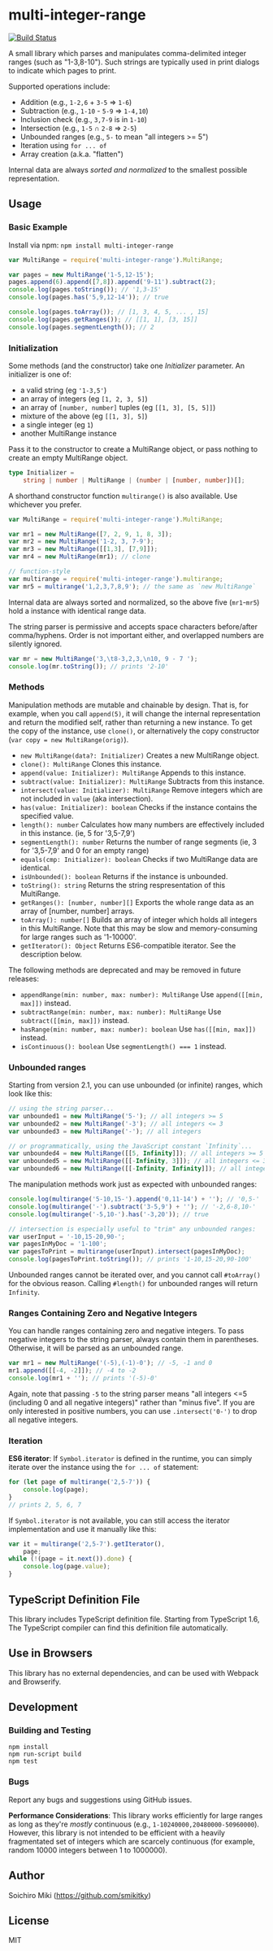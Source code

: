 # multi-integer-range

[![Build Status](https://travis-ci.org/smikitky/node-multi-integer-range.svg?branch=master)](https://travis-ci.org/smikitky/node-multi-integer-range)

A small library which parses and manipulates comma-delimited integer ranges (such as "1-3,8-10").
Such strings are typically used in print dialogs to indicate which pages to print.

Supported operations include:

- Addition (e.g., `1-2,6` + `3-5` => `1-6`)
- Subtraction (e.g., `1-10` - `5-9` => `1-4,10`)
- Inclusion check (e.g., `3,7-9` is in `1-10`)
- Intersection (e.g., `1-5` ∩ `2-8` => `2-5`)
- Unbounded ranges (e.g., `5-` to mean "all integers >= 5")
- Iteration using `for ... of`
- Array creation (a.k.a. "flatten")

Internal data are always *sorted and normalized* to the smallest possible
representation.

## Usage

### Basic Example

Install via npm: `npm install multi-integer-range`

```js
var MultiRange = require('multi-integer-range').MultiRange;

var pages = new MultiRange('1-5,12-15');
pages.append(6).append([7,8]).append('9-11').subtract(2);
console.log(pages.toString()); // '1,3-15'
console.log(pages.has('5,9,12-14')); // true

console.log(pages.toArray()); // [1, 3, 4, 5, ... , 15]
console.log(pages.getRanges()); // [[1, 1], [3, 15]]
console.log(pages.segmentLength()); // 2
```

### Initialization

Some methods (and the constructor) take one *Initializer* parameter.
An initializer is one of:

- a valid string (eg `'1-3,5'`)
- an array of integers (eg `[1, 2, 3, 5]`)
- an array of `[number, number]` tuples (eg `[[1, 3], [5, 5]]`)
- mixture of the above (eg `[[1, 3], 5]`)
- a single integer (eg `1`)
- another MultiRange instance

Pass it to the constructor to create a MultiRange object,
or pass nothing to create an empty MultiRange object.

```ts
type Initializer =
    string | number | MultiRange | (number | [number, number])[];
```

A shorthand constructor function `multirange()` is also available.
Use whichever you prefer.

```js
var MultiRange = require('multi-integer-range').MultiRange;

var mr1 = new MultiRange([7, 2, 9, 1, 8, 3]);
var mr2 = new MultiRange('1-2, 3, 7-9');
var mr3 = new MultiRange([[1,3], [7,9]]);
var mr4 = new MultiRange(mr1); // clone

// function-style
var multirange = require('multi-integer-range').multirange;
var mr5 = multirange('1,2,3,7,8,9'); // the same as `new MultiRange`
```

Internal data are always sorted and normalized,
so the above five (`mr1`-`mr5`) hold a instance with identical range data.

The string parser is permissive and accepts space characters
before/after comma/hyphens. Order is not important either, and
overlapped numbers are silently ignored.

```js
var mr = new MultiRange('3,\t8-3,2,3,\n10, 9 - 7 ');
console.log(mr.toString()); // prints '2-10'
```

### Methods

Manipulation methods are mutable and chainable by design.
That is, for example, when you call `append(5)`, it will change
the internal representation and return the modified self,
rather than returning a new instance.
To get the copy of the instance, use `clone()`, or alternatively the copy constructor (`var copy = new MultiRange(orig)`).

- `new MultiRange(data?: Initializer)` Creates a new MultiRange object.
- `clone(): MultiRange` Clones this instance.
- `append(value: Initializer): MultiRange` Appends to this instance.
- `subtract(value: Initializer): MultiRange` Subtracts from this instance.
- `intersect(value: Initializer): MultiRange` Remove integers which are not included in `value` (aka intersection).
- `has(value: Initializer): boolean` Checks if the instance contains the specified value.
- `length(): number` Calculates how many numbers are effectively included in this instance. (ie, 5 for '3,5-7,9')
- `segmentLength(): number` Returns the number of range segments (ie, 3 for '3,5-7,9' and 0 for an empty range)
- `equals(cmp: Initializer): boolean` Checks if two MultiRange data are identical.
- `isUnbounded(): boolean` Returns if the instance is unbounded.
- `toString(): string` Returns the string respresentation of this MultiRange.
- `getRanges(): [number, number][]` Exports the whole range data as an array of [number, number] arrays.
- `toArray(): number[]` Builds an array of integer which holds all integers in this MultiRange. Note that this may be slow and memory-consuming for large ranges such as '1-10000'.
- `getIterator(): Object` Returns ES6-compatible iterator. See the description below.

The following methods are deprecated and may be removed in future releases:

- `appendRange(min: number, max: number): MultiRange` Use `append([[min, max]])` instead.
- `subtractRange(min: number, max: number): MultiRange` Use `subtract([[min, max]])` instead.
- `hasRange(min: number, max: number): boolean` Use `has([[min, max]])` instead.
- `isContinuous(): boolean` Use `segmentLength() === 1` instead.


### Unbounded ranges

Starting from version 2.1, you can use unbounded (or infinite) ranges,
which look like this:

```js
// using the string parser...
var unbounded1 = new MultiRange('5-'); // all integers >= 5
var unbounded2 = new MultiRange('-3'); // all integers <= 3
var unbounded3 = new MultiRange('-'); // all integers

// or programmatically, using the JavaScript constant `Infinity`...
var unbounded4 = new MultiRange([[5, Infinity]]); // all integers >= 5
var unbounded5 = new MultiRange([[-Infinity, 3]]); // all integers <= 3
var unbounded6 = new MultiRange([[-Infinity, Infinity]]); // all integers
```

The manipulation methods work just as expected with unbounded ranges:

```js
console.log(multirange('5-10,15-').append('0,11-14') + ''); // '0,5-'
console.log(multirange('-').subtract('3-5,9') + ''); // '-2,6-8,10-'
console.log(multirange('-5,10-').has('-3,20')); // true

// intersection is especially useful to "trim" any unbounded ranges:
var userInput = '-10,15-20,90-';
var pagesInMyDoc = '1-100';
var pagesToPrint = multirange(userInput).intersect(pagesInMyDoc);
console.log(pagesToPrint.toString()); // prints '1-10,15-20,90-100'
```

Unbounded ranges cannot be iterated over, and you cannot call `#toArray()`
for the obvious reason. Calling `#length()` for unbounded ranges will return `Infinity`.

### Ranges Containing Zero and Negative Integers

You can handle ranges containing zero and negative integers.
To pass negative integers to the string parser, always contain them in parentheses.
Otherwise, it will be parsed as an unbounded range.

```js
var mr1 = new MultiRange('(-5),(-1)-0'); // -5, -1 and 0
mr1.append([[-4, -2]]); // -4 to -2
console.log(mr1 + ''); // prints '(-5)-0'
```

Again, note that passing `-5` to the string parser means
"all integers <=5 (including 0 and all negative integers)"
rather than "minus five".
If you are only interested in positive numbers, you can use
`.intersect('0-')` to drop all negative integers.

### Iteration

**ES6 iterator**: If `Symbol.iterator` is defined in the runtime,
you can simply iterate over the instance using the `for ... of` statement:

```js
for (let page of multirange('2,5-7')) {
    console.log(page);
}
// prints 2, 5, 6, 7
```

If `Symbol.iterator` is not available, you can still access the iterator
implementation and use it manually like this:

```js
var it = multirange('2,5-7').getIterator(),
    page;
while (!(page = it.next()).done) {
    console.log(page.value);
}
```

## TypeScript Definition File

This library includes TypeScript definition file. Starting from TypeScript 1.6,
The TypeScript compiler can find this definition file automatically.

## Use in Browsers

This library has no external dependencies, and can be used with Webpack and Browserify.

## Development

### Building and Testing

```
npm install
npm run-script build
npm test
```

### Bugs

Report any bugs and suggestions using GitHub issues.

**Performance Considerations**: This library works efficiently for large ranges as long as they're *mostly* continuous (e.g., `1-10240000,20480000-50960000`). However, this library is not intended to be efficient with a heavily fragmentated set of integers which are scarcely continuous (for example, random 10000 integers between 1 to 1000000).

## Author

Soichiro Miki (https://github.com/smikitky)

## License

MIT
